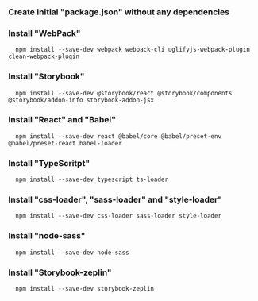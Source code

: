 ### Create Initial "package.json" without any dependencies

### Install "WebPack"

```
  npm install --save-dev webpack webpack-cli uglifyjs-webpack-plugin clean-webpack-plugin
```

### Install "Storybook"

```
  npm install --save-dev @storybook/react @storybook/components @storybook/addon-info storybook-addon-jsx
```

### Install "React" and "Babel"

```
  npm install --save-dev react @babel/core @babel/preset-env @babel/preset-react babel-loader
```

### Install "TypeScritpt"

```
  npm install --save-dev typescript ts-loader
```

### Install "css-loader", "sass-loader" and "style-loader"

```
  npm install --save-dev css-loader sass-loader style-loader
```

### Install "node-sass"

```
  npm install --save-dev node-sass
```

### Install "Storybook-zeplin"

```
  npm install --save-dev storybook-zeplin
```
